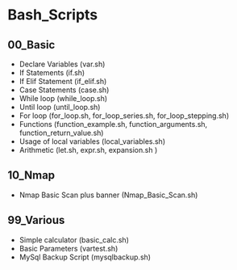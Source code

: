 # Bash_Scripts

## 00_Basic

* Declare Variables (var.sh)
* If Statements (if.sh)
* If Elif Statement (if_elif.sh)
* Case Statements (case.sh)
* While loop (while_loop.sh)
* Until loop (until_loop.sh)
* For loop (for_loop.sh, for_loop_series.sh, for_loop_stepping.sh)
* Functions (function_example.sh, function_arguments.sh, function_return_value.sh)
* Usage of local variables (local_variables.sh)
* Arithmetic (let.sh, expr.sh, expansion.sh )


## 10_Nmap

* Nmap Basic Scan plus banner (Nmap_Basic_Scan.sh)

## 99_Various

* Simple calculator (basic_calc.sh)
* Basic Parameters (vartest.sh)
* MySql Backup Script (mysqlbackup.sh)

